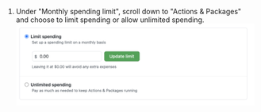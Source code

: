 1. Under "Monthly spending limit", scroll down to "Actions & Packages" and choose to limit spending or allow unlimited spending. ![Botones radiales para limitar los gastos o permitir gastos ilimitados](/assets/images/help/billing/limit-or-unlimited.png)
